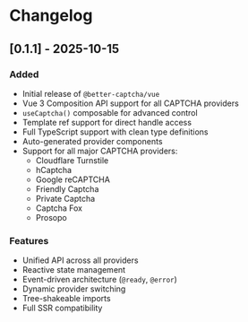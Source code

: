 # Changelog

## [0.1.1] - 2025-10-15

### Added
- Initial release of `@better-captcha/vue`
- Vue 3 Composition API support for all CAPTCHA providers
- `useCaptcha()` composable for advanced control
- Template ref support for direct handle access
- Full TypeScript support with clean type definitions
- Auto-generated provider components
- Support for all major CAPTCHA providers:
  - Cloudflare Turnstile
  - hCaptcha
  - Google reCAPTCHA
  - Friendly Captcha
  - Private Captcha
  - Captcha Fox
  - Prosopo

### Features
- Unified API across all providers
- Reactive state management
- Event-driven architecture (`@ready`, `@error`)
- Dynamic provider switching
- Tree-shakeable imports
- Full SSR compatibility

